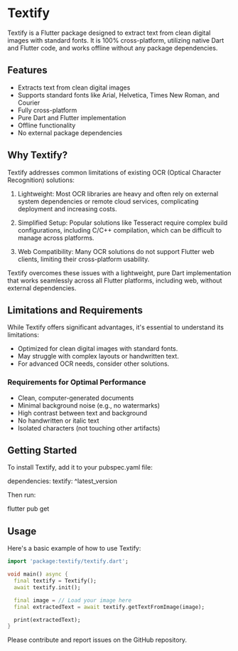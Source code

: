 # Textify

Textify is a Flutter package designed to extract text from clean digital images with standard fonts. It is 100% cross-platform, utilizing native Dart and Flutter code, and works offline without any package dependencies.

## Features

- Extracts text from clean digital images
- Supports standard fonts like Arial, Helvetica, Times New Roman, and Courier
- Fully cross-platform
- Pure Dart and Flutter implementation
- Offline functionality
- No external package dependencies

## Why Textify?

Textify addresses common limitations of existing OCR (Optical Character Recognition) solutions:

1. Lightweight: Most OCR libraries are heavy and often rely on external system dependencies or remote cloud services, complicating deployment and increasing costs.

2. Simplified Setup: Popular solutions like Tesseract require complex build configurations, including C/C++ compilation, which can be difficult to manage across platforms.

3. Web Compatibility: Many OCR solutions do not support Flutter web clients, limiting their cross-platform usability.

Textify overcomes these issues with a lightweight, pure Dart implementation that works seamlessly across all Flutter platforms, including web, without external dependencies.

## Limitations and Requirements

While Textify offers significant advantages, it's essential to understand its limitations:

- Optimized for clean digital images with standard fonts.
- May struggle with complex layouts or handwritten text.
- For advanced OCR needs, consider other solutions.

### Requirements for Optimal Performance

- Clean, computer-generated documents
- Minimal background noise (e.g., no watermarks)
- High contrast between text and background
- No handwritten or italic text
- Isolated characters (not touching other artifacts)

## Getting Started

To install Textify, add it to your pubspec.yaml file:

dependencies:
  textify: ^latest_version

Then run:

flutter pub get

## Usage

Here's a basic example of how to use Textify:

```dart
import 'package:textify/textify.dart';

void main() async {
  final textify = Textify();
  await textify.init();

  final image = // Load your image here
  final extractedText = await textify.getTextFromImage(image);

  print(extractedText);
}
```

Please contribute and report issues on the GitHub repository.

